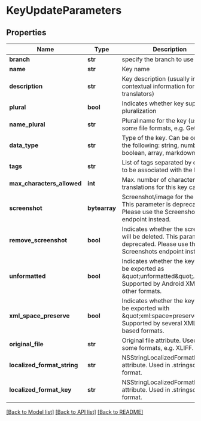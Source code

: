 # KeyUpdateParameters

## Properties
Name | Type | Description | Notes
------------ | ------------- | ------------- | -------------
**branch** | **str** | specify the branch to use | [optional] 
**name** | **str** | Key name | [optional] 
**description** | **str** | Key description (usually includes contextual information for translators) | [optional] 
**plural** | **bool** | Indicates whether key supports pluralization | [optional] 
**name_plural** | **str** | Plural name for the key (used in some file formats, e.g. Gettext) | [optional] 
**data_type** | **str** | Type of the key. Can be one of the following: string, number, boolean, array, markdown. | [optional] 
**tags** | **str** | List of tags separated by comma to be associated with the key. | [optional] 
**max_characters_allowed** | **int** | Max. number of characters translations for this key can have. | [optional] 
**screenshot** | **bytearray** | Screenshot/image for the key. This parameter is deprecated. Please use the Screenshots endpoint instead. | [optional] 
**remove_screenshot** | **bool** | Indicates whether the screenshot will be deleted. This parameter is deprecated. Please use the Screenshots endpoint instead. | [optional] 
**unformatted** | **bool** | Indicates whether the key should be exported as \&quot;unformatted\&quot;. Supported by Android XML and other formats. | [optional] 
**xml_space_preserve** | **bool** | Indicates whether the key should be exported with \&quot;xml:space&#x3D;preserve\&quot;. Supported by several XML-based formats. | [optional] 
**original_file** | **str** | Original file attribute. Used in some formats, e.g. XLIFF. | [optional] 
**localized_format_string** | **str** | NSStringLocalizedFormatKey attribute. Used in .stringsdict format. | [optional] 
**localized_format_key** | **str** | NSStringLocalizedFormatKey attribute. Used in .stringsdict format. | [optional] 

[[Back to Model list]](../README.md#documentation-for-models) [[Back to API list]](../README.md#documentation-for-api-endpoints) [[Back to README]](../README.md)


